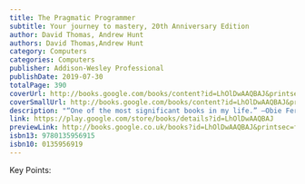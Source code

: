 ```yaml
---
title: The Pragmatic Programmer
subtitle: Your journey to mastery, 20th Anniversary Edition
author: David Thomas, Andrew Hunt
authors: David Thomas,Andrew Hunt
category: Computers
categories: Computers
publisher: Addison-Wesley Professional
publishDate: 2019-07-30
totalPage: 390
coverUrl: http://books.google.com/books/content?id=LhOlDwAAQBAJ&printsec=frontcover&img=1&zoom=1&edge=curl&source=gbs_api
coverSmallUrl: http://books.google.com/books/content?id=LhOlDwAAQBAJ&printsec=frontcover&img=1&zoom=5&edge=curl&source=gbs_api
description: "“One of the most significant books in my life.” –Obie Fernandez, Author, The Rails Way “Twenty years ago, the first edition of The Pragmatic Programmer completely changed the trajectory of my career. This new edition could do the same for yours.” –Mike Cohn, Author of Succeeding with Agile , Agile Estimating and Planning , and User Stories Applied “. . . filled with practical advice, both technical and professional, that will serve you and your projects well for years to come.” –Andrea Goulet, CEO, Corgibytes, Founder, LegacyCode.Rocks “. . . lightning does strike twice, and this book is proof.” –VM (Vicky) Brasseur, Director of Open Source Strategy, Juniper Networks The Pragmatic Programmer is one of those rare tech books you’ll read, re-read, and read again over the years. Whether you’re new to the field or an experienced practitioner, you’ll come away with fresh insights each and every time. Dave Thomas and Andy Hunt wrote the first edition of this influential book in 1999 to help their clients create better software and rediscover the joy of coding. These lessons have helped a generation of programmers examine the very essence of software development, independent of any particular language, framework, or methodology, and the Pragmatic philosophy has spawned hundreds of books, screencasts, and audio books, as well as thousands of careers and success stories. Now, twenty years later, this new edition re-examines what it means to be a modern programmer. Topics range from personal responsibility and career development to architectural techniques for keeping your code flexible and easy to adapt and reuse. Read this book, and you’ll learn how to: Fight software rot Learn continuously Avoid the trap of duplicating knowledge Write flexible, dynamic, and adaptable code Harness the power of basic tools Avoid programming by coincidence Learn real requirements Solve the underlying problems of concurrent code Guard against security vulnerabilities Build teams of Pragmatic Programmers Take responsibility for your work and career Test ruthlessly and effectively, including property-based testing Implement the Pragmatic Starter Kit Delight your users Written as a series of self-contained sections and filled with classic and fresh anecdotes, thoughtful examples, and interesting analogies, The Pragmatic Programmer illustrates the best approaches and major pitfalls of many different aspects of software development. Whether you’re a new coder, an experienced programmer, or a manager responsible for software projects, use these lessons daily, and you’ll quickly see improvements in personal productivity, accuracy, and job satisfaction. You’ll learn skills and develop habits and attitudes that form the foundation for long-term success in your career. You’ll become a Pragmatic Programmer. Register your book for convenient access to downloads, updates, and/or corrections as they become available. See inside book for details."
link: https://play.google.com/store/books/details?id=LhOlDwAAQBAJ
previewLink: http://books.google.co.uk/books?id=LhOlDwAAQBAJ&printsec=frontcover&dq=pragmattic+programmer&hl=&as_pt=BOOKS&cd=2&source=gbs_api
isbn13: 9780135956915
isbn10: 0135956919
---
```

Key Points: